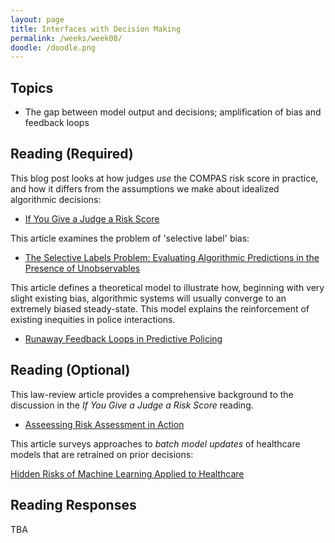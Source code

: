 ```yaml
---
layout: page
title: Interfaces with Decision Making
permalink: /weeks/week08/
doodle: /doodle.png
---
```


## Topics

* The gap between model output and decisions; amplification of bias and feedback loops

## Reading (Required)

This blog post looks at how judges *use* the COMPAS risk score in
practice, and how it differs from the assumptions we make about
idealized algorithmic decisions:

* [If You Give a Judge a Risk Score](https://thelittledataset.com/2019/07/15/if-you-give-a-judge-a-risk-score/)

This article examines the problem of 'selective label' bias:

* [The Selective Labels Problem: Evaluating Algorithmic Predictions in
  the Presence of Unobservables](https://dl.acm.org/doi/pdf/10.1145/3097983.3098066)

This article defines a theoretical model to illustrate how, beginning
with very slight existing bias, algorithmic systems will usually
converge to an extremely biased steady-state. This model explains the
reinforcement of existing inequities in police interactions.

* [Runaway Feedback Loops in Predictive Policing](https://arxiv.org/pdf/1706.09847.pdf)


## Reading (Optional)

This law-review article provides a comprehensive background to the
discussion in the *If You Give a Judge a Risk Score* reading.

* [Asseessing Risk Assessment in Action](https://papers.ssrn.com/sol3/papers.cfm?abstract_id=3016088)

This article surveys approaches to *batch model updates* of healthcare
models that are retrained on prior decisions:

[Hidden Risks of Machine Learning Applied to Healthcare](http://proceedings.mlr.press/v126/adam20a/adam20a.pdf)

## Reading Responses

TBA

